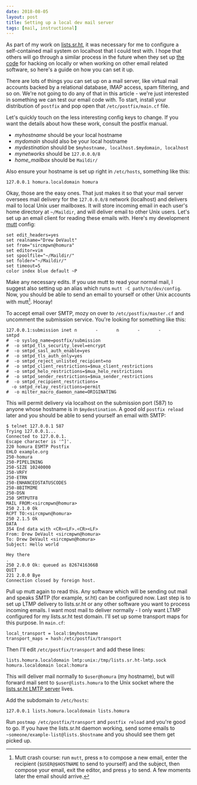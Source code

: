 ```yaml
---
date: 2018-08-05
layout: post
title: Setting up a local dev mail server
tags: [mail, instructional]
---
```


As part of my work on [lists.sr.ht](https://meta.sr.ht), it was necessary for
me to configure a self-contained mail system on localhost that I could test
with. I hope that others will go through a similar process in the future when
they set up [the code](https://git.sr.ht/~sircmpwn/lists.sr.ht) for hacking on
locally or when working on other email related software, so here's a guide on
how you can set it up.

There are lots of things you can set up on a mail server, like virtual mail
accounts backed by a relational database, IMAP access, spam filtering, and so
on. We're not going to do any of that in this article - we're just interested in
something we can test our email code with. To start, install your distribution
of `postfix` and pop open that `/etc/postfix/main.cf` file.

Let's quickly touch on the less interesting config keys to change. If you want
the details about how these work, consult the postfix manual.

- *myhostname* should be your local hostname
- *mydomain* should also be your local hostname
- *mydestination* should be `$myhostname, localhost.$mydomain, localhost`
- *mynetworks* should be `127.0.0.0/8`
- *home_mailbox* should be `Maildir/`

Also ensure your hostname is set up right in `/etc/hosts`, something like this:

```
127.0.0.1 homura.localdomain homura
```

Okay, those are the easy ones. That just makes it so that your mail server
oversees mail delivery for the `127.0.0.0/8` network (localhost) and delivers
mail to local Unix user mailboxes. It will store incoming email in each user's
home directory at `~/Maildir`, and will deliver email to other Unix users. Let's
set up an email client for reading these emails with. Here's my development
[mutt](http://mutt.org) config:

```
set edit_headers=yes
set realname="Drew DeVault"
set from="sircmpwn@homura"
set editor=vim
set spoolfile="~/Maildir/"
set folder="~/Maildir/"
set timeout=5
color index blue default ~P
```

Make any necessary edits. If you use mutt to read your normal mail, I suggest
also setting up an alias which runs `mutt -C path/to/dev/config`. Now, you
should be able to send an email to yourself or other Unix accounts with
mutt[^1]. Hooray!

[^1]: Mutt crash course: run `mutt`, press `m` to compose a new email, enter the recipient (`$USER@$HOSTNAME` to send to yourself) and the subject, then compose your email, exit the editor, and press `y` to send. A few moments later the email should arrive.

To accept email over SMTP, mozy on over to `/etc/postfix/master.cf` and
uncomment the submission service. You're looking for something like this:

```
127.0.0.1:submission inet n       -       n       -       -       smtpd
#  -o syslog_name=postfix/submission
#  -o smtpd_tls_security_level=encrypt
#  -o smtpd_sasl_auth_enable=yes
#  -o smtpd_tls_auth_only=yes
#  -o smtpd_reject_unlisted_recipient=no
#  -o smtpd_client_restrictions=$mua_client_restrictions
#  -o smtpd_helo_restrictions=$mua_helo_restrictions
#  -o smtpd_sender_restrictions=$mua_sender_restrictions
#  -o smtpd_recipient_restrictions=
  -o smtpd_relay_restrictions=permit
#  -o milter_macro_daemon_name=ORIGINATING
```

This will permit delivery via localhost on the submission port (587) to anyone
whose hostname is in `$mydestination`. A good old `postfix reload` later and you
should be able to send yourself an email with SMTP:

```
$ telnet 127.0.0.1 587
Trying 127.0.0.1...
Connected to 127.0.0.1.
Escape character is '^]'.
220 homura ESMTP Postfix
EHLO example.org
250-homura
250-PIPELINING
250-SIZE 10240000
250-VRFY
250-ETRN
250-ENHANCEDSTATUSCODES
250-8BITMIME
250-DSN
250 SMTPUTF8
MAIL FROM:<sircmpwn@homura>
250 2.1.0 Ok
RCPT TO:<sircmpwn@homura> 
250 2.1.5 Ok
DATA
354 End data with <CR><LF>.<CR><LF>
From: Drew DeVault <sircmpwn@homura>
To: Drew DeVault <sircmpwn@homura>
Subject: Hello world

Hey there 
.
250 2.0.0 Ok: queued as 8267416366B
QUIT
221 2.0.0 Bye
Connection closed by foreign host.
```

Pull up mutt again to read this. Any software which will be sending out mail and
speaks SMTP (for example, sr.ht) can be configured now. Last step is to set up
LTMP delivery to lists.sr.ht or any other software you want to process incoming
emails. I want most mail to deliver normally - I only want LTMP configured for
my lists.sr.ht test domain. I'll set up some transport maps for this purpose. In
`main.cf`:

```
local_transport = local:$myhostname
transport_maps = hash:/etc/postfix/transport
```

Then I'll edit `/etc/postfix/transport` and add these lines:

```
lists.homura.localdomain lmtp:unix:/tmp/lists.sr.ht-lmtp.sock
homura.localdomain local:homura
```

This will deliver mail normally to `$user@homura` (my hostname), but will
forward mail sent to `$user@lists.homura` to the Unix socket where the
[lists.sr.ht LMTP
server](https://git.sr.ht/~sircmpwn/lists.sr.ht/tree/lists-srht-lmtp) lives.

Add the subdomain to `/etc/hosts`:

```
127.0.0.1 lists.homura.localdomain lists.homura
```

Run `postmap /etc/postfix/transport` and `postfix reload` and you're good to go.
If you have the lists.sr.ht daemon working, send some emails to
`~someone/example-list@lists.$hostname` and you should see them get picked up.

